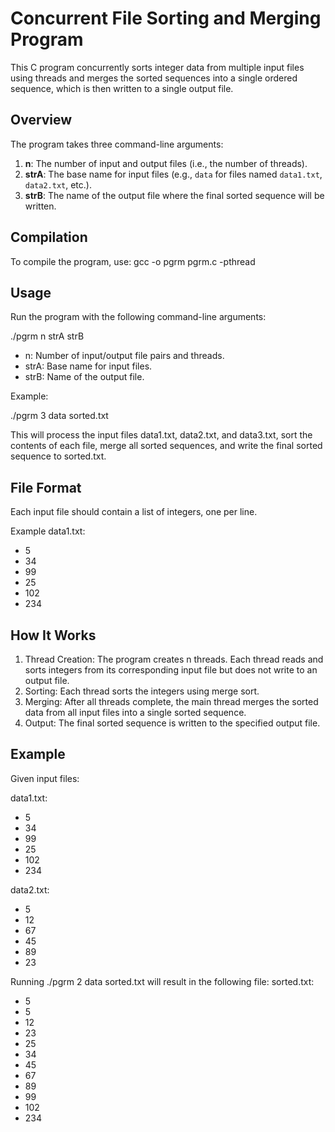 # Concurrent File Sorting and Merging Program

This C program concurrently sorts integer data from multiple input files using threads and merges the sorted sequences into a single ordered sequence, which is then written to a single output file.

## Overview

The program takes three command-line arguments:

1. **n**: The number of input and output files (i.e., the number of threads).
2. **strA**: The base name for input files (e.g., `data` for files named `data1.txt`, `data2.txt`, etc.).
3. **strB**: The name of the output file where the final sorted sequence will be written.

## Compilation

To compile the program, use:
gcc -o pgrm pgrm.c -pthread

## Usage

Run the program with the following command-line arguments:

./pgrm n strA strB

- n: Number of input/output file pairs and threads.
- strA: Base name for input files.
- strB: Name of the output file.

Example:

./pgrm 3 data sorted.txt

This will process the input files data1.txt, data2.txt, and data3.txt, sort the contents of each file, merge all sorted sequences, and write the final sorted sequence to sorted.txt.

## File Format

Each input file should contain a list of integers, one per line.

Example data1.txt:

- 5
- 34
- 99
- 25
- 102
- 234

## How It Works

1.  Thread Creation: The program creates n threads. Each thread reads and sorts integers from its corresponding input file but does not write to an output file.
2.  Sorting: Each thread sorts the integers using merge sort.
3.  Merging: After all threads complete, the main thread merges the sorted data from all input files into a single sorted sequence.
4.  Output: The final sorted sequence is written to the specified output file.

## Example

Given input files:

data1.txt:
- 5
- 34
- 99
- 25
- 102
- 234

data2.txt:

- 5
- 12
- 67
- 45
- 89
- 23

Running ./pgrm 2 data sorted.txt will result in the following file:
sorted.txt:

- 5
- 5
- 12
- 23
- 25
- 34
- 45
- 67
- 89
- 99
- 102
- 234
